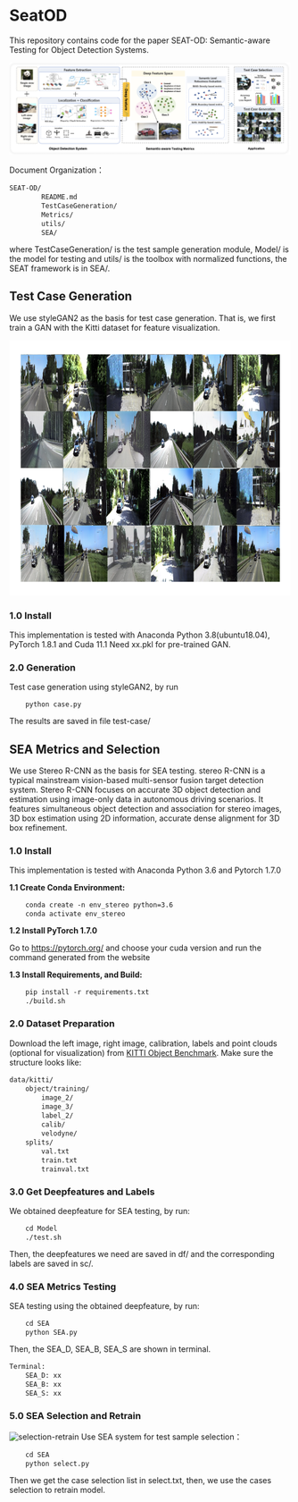 # SeatOD
This repository contains code for the paper SEAT-OD: Semantic-aware Testing for Object Detection Systems.

![system-overview](https://github.com/dummySeatOD/SeatOD/blob/main/picture/system.png)

Document Organization：
```
SEAT-OD/
        README.md
        TestCaseGeneration/
        Metrics/
        utils/
        SEA/
```
where TestCaseGeneration/ is the test sample generation module, Model/ is the model for testing and utils/ is the toolbox with normalized functions, the SEAT framework is in SEA/.

## Test Case Generation
We use styleGAN2 as the basis for test case generation. That is, we first train a GAN with the Kitti dataset for feature visualization. 

![generation](https://github.com/dummySeatOD/SeatOD/blob/main/picture/generation.png)

### 1.0  Install
This implementation is tested with Anaconda Python  3.8(ubuntu18.04), PyTorch  1.8.1 and Cuda  11.1
Need xx.pkl for pre-trained GAN.

### 2.0  Generation
Test case generation using styleGAN2, by run
```
    python case.py
```

The results are saved in file test-case/


## SEA Metrics and Selection
We use Stereo R-CNN as the basis for SEA testing. stereo R-CNN is a typical mainstream vision-based multi-sensor fusion target detection system. Stereo R-CNN focuses on accurate 3D object detection and estimation using image-only data in autonomous driving scenarios. It features simultaneous object detection and association for stereo images, 3D box estimation using 2D information, accurate dense alignment for 3D box refinement. 

### 1.0 Install

This implementation is tested with Anaconda Python 3.6 and Pytorch 1.7.0

**1.1 Create Conda Environment:**
```
    conda create -n env_stereo python=3.6
    conda activate env_stereo
```
**1.2 Install PyTorch 1.7.0**

Go to https://pytorch.org/ and choose your cuda version and run the command generated from the website

**1.3 Install Requirements, and Build:**
```
    pip install -r requirements.txt
    ./build.sh
```

### 2.0 Dataset Preparation
Download the left image, right image, calibration, labels and point clouds (optional for visualization) from [KITTI Object Benchmark](http://www.cvlibs.net/datasets/kitti/eval_object.php?obj_benchmark=3d). Make sure the structure looks like:
```
data/kitti/
    object/training/
        image_2/
        image_3/
        label_2/
        calib/
        velodyne/
    splits/
        val.txt
        train.txt
        trainval.txt
```


### 3.0 Get Deepfeatures and Labels
We obtained deepfeature for SEA testing, by run:
```
    cd Model
    ./test.sh
```
Then, the deepfeatures we need are saved in df/ and the corresponding labels are saved in sc/. 

### 4.0 SEA Metrics Testing

SEA testing using the obtained deepfeature, by run:
```
    cd SEA
    python SEA.py
```
Then, the SEA_D, SEA_B, SEA_S are shown in terminal.
```
Terminal:
    SEA_D: xx
    SEA_B: xx
    SEA_S: xx
```
### 5.0 SEA Selection and Retrain
![selection-retrain](https://github.com/dummySeatOD/SeatOD/blob/main/picture/selection-result-pic.pngs)
Use SEA system for test sample selection：
```
    cd SEA
    python select.py
```
Then we get the case selection list in select.txt, then, we use the cases selection to retrain model.

